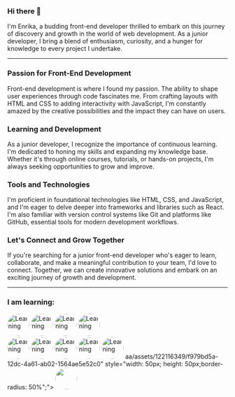 ### Hi there 👋

I'm Enrika, a budding front-end developer thrilled to embark on this journey of discovery and growth in the world of web development. As a junior developer, I bring a blend of enthusiasm, curiosity, and a hunger for knowledge to every project I undertake.

---

<h3>Passion for Front-End Development</h3>

Front-end development is where I found my passion. The ability to shape user experiences through code fascinates me. From crafting layouts with HTML and CSS to adding interactivity with JavaScript, I'm constantly amazed by the creative possibilities and the impact they can have on users.

<h3>Learning and Development</h3>

As a junior developer, I recognize the importance of continuous learning. I'm dedicated to honing my skills and expanding my knowledge base. Whether it's through online courses, tutorials, or hands-on projects, I'm always seeking opportunities to grow and improve.

<h3>Tools and Technologies</h3>

I'm proficient in foundational technologies like HTML, CSS, and JavaScript, and I'm eager to delve deeper into frameworks and libraries such as React. I'm also familiar with version control systems like Git and platforms like GitHub, essential tools for modern development workflows.

<h3>Let's Connect and Grow Together</h3>

If you're searching for a junior front-end developer who's eager to learn, collaborate, and make a meaningful contribution to your team, I'd love to connect. Together, we can create innovative solutions and embark on an exciting journey of growth and development.

---

<h3>I am learning:</h3>
<img src="https://github.com/enrikaaaaa/enrikaaaaa/assets/122116349/8628c306-a222-4a2e-8ddc-ab4f7e7ab9d9" style="width: 50px; height: 50px; border-radius: 50%;" alt="Learning">
<img src="https://github.com/enrikaaaaa/enrikaaaaa/assets/122116349/ad4bd1fe-9056-4adb-99be-2d4065f3a06f" style="width: 50px; height: 50px; border-radius: 50%;" alt="Learning">
<img src="https://github.com/enrikaaaaa/enrikaaaaa/assets/122116349/d8fa04c3-61fd-442b-8791-972749ecd98c" style="width: 50px; height: 50px; border-radius: 50%;" alt="Learning">
<img src="https://github.com/enrikaaaaa/enrikaaaaa/assets/122116349/1d5bb73c-55d7-4a09-8c3d-145851430fc5" style="width: 50px; height: 50px; border-radius: 50%;" alt="Learning">
<br>
<img src="https://github.com/enrikaaaaa/enrikaaaaa/assets/122116349/5f513b5d-99e0-421e-9db9-9b98561f03b7" style="width: 50px; height: 50px; border-radius: 50%;" alt="Learning">
<img src="https://github.com/enrikaaaaa/enrikaaaaa/assets/122116349/5e9b3252-840e-490c-81f9-af531b99d297" style="width: 50px; height: 50px; border-radius: 50%;" alt="Learning">
<img src="https://github.com/enrikaaaaa/enrikaaaaa/assets/122116349/adc31083-bf9a-4104-ba06-cd2dd99efb01" style="width: 50px; height: 50px; border-radius: 50%;" alt="Learning">
<img src="https://github.com/enrikaaaaa/enrikaaaaa/assets/122116349/f979bd5a-12dc-4a61-ab02-1564ae5e52c0" style="width: 50px; height: 50px; border-radius: 50%;" alt="Learning">
<img src="https://github.com/enrikaaaaa/enrikaaaaa/assets/122116349/c90a08f5-95c7-49ae-9d23-56b194b64d67" style="width: 50px; height: 50px; border-radius: 50%;" alt="Learning">
aa/assets/122116349/f979bd5a-12dc-4a61-ab02-1564ae5e52c0" style="width: 50px; height: 50px;border-radius: 50%";">
<img src="https://github.com/enrikaaaaa/enrikaaaaa/assets/122116349/c90a08f5-95c7-49ae-9d23-56b194b64d67" style="width: 50px; height: 50px;border-radius: 50%";">
